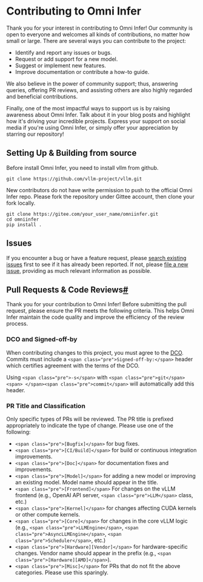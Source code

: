 # Contributing to Omni Infer

Thank you for your interest in contributing to Omni Infer! Our community is open to everyone and welcomes all kinds of contributions, no matter how small or large. There are several ways you can contribute to the project:

* Identify and report any issues or bugs.
* Request or add support for a new model.
* Suggest or implement new features.
* Improve documentation or contribute a how-to guide.

We also believe in the power of community support; thus, answering queries, offering PR reviews, and assisting others are also highly regarded and beneficial contributions.

Finally, one of the most impactful ways to support us is by raising awareness about Omni Infer. Talk about it in your blog posts and highlight how it's driving your incredible projects. Express your support on social media if you're using Omni Infer, or simply offer your appreciation by starring our repository!

## Setting Up & Building from source

Before install Omni Infer, you need to install vllm from github.

```
git clone https://github.com/vllm-project/vllm.git
```

New contributors do not have write permission to push to the official Omni Infer repo. Please fork the repository under Gittee account, then clone your fork locally.

```
git clone https://gitee.com/your_user_name/omniinfer.git
cd omniinfer
pip install .
```

## Issues

If you encounter a bug or have a feature request, please [search existing issues](https://gitee.com/omniai/omniinfer/issues) first to see if it has already been reported. If not, please [file a new issue](https://gitee.com/omniai/omniinfer/issues/new?issue%5Bassignee_id%5D=0&issue%5Bmilestone_id%5D=0), providing as much relevant information as possible.

## Pull Requests & Code Reviews[#](https://docs.vllm.ai/en/v0.7.3/contributing/overview.html#pull-requests-code-reviews "Permalink to this heading")

Thank you for your contribution to Omni Infer! Before submitting the pull request, please ensure the PR meets the following criteria. This helps Omni Infer maintain the code quality and improve the efficiency of the review process.

### DCO and Signed-off-by

When contributing changes to this project, you must agree to the [DCO](https://github.com/vllm-project/vllm/blob/main/DCO). Commits must include a `<span class="pre">Signed-off-by:</span>` header which certifies agreement with the terms of the DCO.

Using `<span class="pre">-s</span>` with `<span class="pre">git</span><span> </span><span class="pre">commit</span>` will automatically add this header.

### PR Title and Classification

Only specific types of PRs will be reviewed. The PR title is prefixed appropriately to indicate the type of change. Please use one of the following:

* `<span class="pre">[Bugfix]</span>` for bug fixes.
* `<span class="pre">[CI/Build]</span>` for build or continuous integration improvements.
* `<span class="pre">[Doc]</span>` for documentation fixes and improvements.
* `<span class="pre">[Model]</span>` for adding a new model or improving an existing model. Model name should appear in the title.
* `<span class="pre">[Frontend]</span>` For changes on the vLLM frontend (e.g., OpenAI API server, `<span class="pre">LLM</span>` class, etc.)
* `<span class="pre">[Kernel]</span>` for changes affecting CUDA kernels or other compute kernels.
* `<span class="pre">[Core]</span>` for changes in the core vLLM logic (e.g., `<span class="pre">LLMEngine</span>`, `<span class="pre">AsyncLLMEngine</span>`, `<span class="pre">Scheduler</span>`, etc.)
* `<span class="pre">[Hardware][Vendor]</span>` for hardware-specific changes. Vendor name should appear in the prefix (e.g., `<span class="pre">[Hardware][AMD]</span>`).
* `<span class="pre">[Misc]</span>` for PRs that do not fit the above categories. Please use this sparingly.
